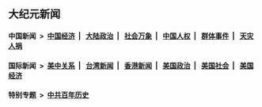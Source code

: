 ## 大纪元新闻

#### 中国新闻 &nbsp;>&nbsp; [中国经济](indexes/ncid283/README.md?02190845) &nbsp;| &nbsp; [大陆政治](indexes/ncid277/README.md?02190845) &nbsp;| &nbsp; [社会万象](indexes/ncid282/README.md?02190845) &nbsp;| &nbsp; [中国人权](indexes/ncid278/README.md?02190845) &nbsp;| &nbsp; [群体事件](indexes/ncid279/README.md?02190845) &nbsp;| &nbsp; [天灾人祸](indexes/ncid280/README.md?02190845)

#### 国际新闻 &nbsp;>&nbsp; [美中关系](indexes/nf1412576/README.md?02190845) &nbsp;| &nbsp; [台湾新闻](indexes/ncid1349361/README.md?02190845) &nbsp;| &nbsp; [香港新闻](indexes/ncid1349362/README.md?02190845) &nbsp;| &nbsp; [美国政治](indexes/ncid1078159/README.md?02190845) &nbsp;| &nbsp; [美国社会](indexes/ncid1078160/README.md?02190845) &nbsp;| &nbsp; [美国经济](indexes/ncid1078158/README.md?02190845)

#### 特别专题 &nbsp;>&nbsp; [中共百年历史](https://github.com/epoch-news/epoch-special/blob/master/README.md?02190845)  
